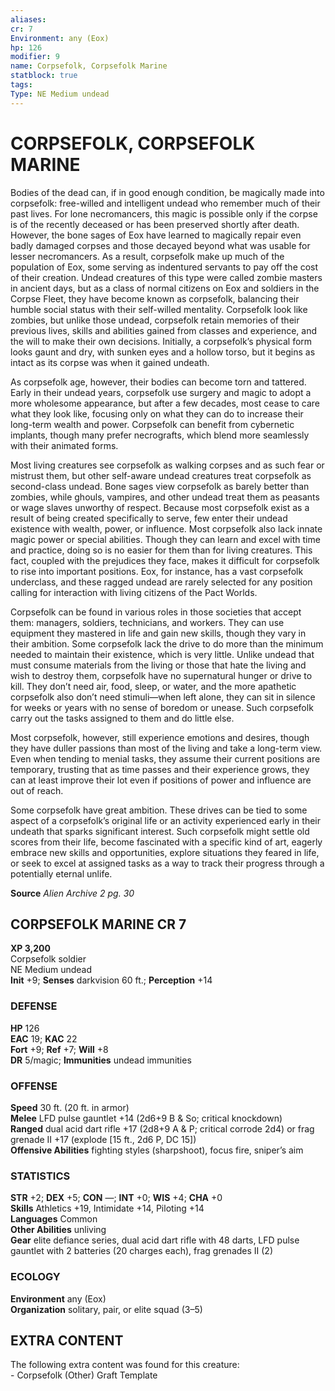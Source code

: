 ```yaml
---
aliases: 
cr: 7
Environment: any (Eox)  
hp: 126
modifier: 9
name: Corpsefolk, Corpsefolk Marine
statblock: true
tags: 
Type: NE Medium undead  
---
```

# CORPSEFOLK, CORPSEFOLK MARINE
Bodies of the dead can, if in good enough condition, be magically made into corpsefolk: free-willed and intelligent undead who remember much of their past lives. For lone necromancers, this magic is possible only if the corpse is of the recently deceased or has been preserved shortly after death. However, the bone sages of Eox have learned to magically repair even badly damaged corpses and those decayed beyond what was usable for lesser necromancers. As a result, corpsefolk make up much of the population of Eox, some serving as indentured servants to pay off the cost of their creation. Undead creatures of this type were called zombie masters in ancient days, but as a class of normal citizens on Eox and soldiers in the Corpse Fleet, they have become known as corpsefolk, balancing their humble social status with their self-willed mentality. Corpsefolk look like zombies, but unlike those undead, corpsefolk retain memories of their previous lives, skills and abilities gained from classes and experience, and the will to make their own decisions. Initially, a corpsefolk’s physical form looks gaunt and dry, with sunken eyes and a hollow torso, but it begins as intact as its corpse was when it gained undeath.

As corpsefolk age, however, their bodies can become torn and tattered. Early in their undead years, corpsefolk use surgery and magic to adopt a more wholesome appearance, but after a few decades, most cease to care what they look like, focusing only on what they can do to increase their long-term wealth and power. Corpsefolk can benefit from cybernetic implants, though many prefer necrografts, which blend more seamlessly with their animated forms.

Most living creatures see corpsefolk as walking corpses and as such fear or mistrust them, but other self-aware undead creatures treat corpsefolk as second-class undead. Bone sages view corpsefolk as barely better than zombies, while ghouls, vampires, and other undead treat them as peasants or wage slaves unworthy of respect. Because most corpsefolk exist as a result of being created specifically to serve, few enter their undead existence with wealth, power, or influence. Most corpsefolk also lack innate magic power or special abilities. Though they can learn and excel with time and practice, doing so is no easier for them than for living creatures. This fact, coupled with the prejudices they face, makes it difficult for corpsefolk to rise into important positions. Eox, for instance, has a vast corpsefolk underclass, and these ragged undead are rarely selected for any position calling for interaction with living citizens of the Pact Worlds.

Corpsefolk can be found in various roles in those societies that accept them: managers, soldiers, technicians, and workers. They can use equipment they mastered in life and gain new skills, though they vary in their ambition. Some corpsefolk lack the drive to do more than the minimum needed to maintain their existence, which is very little. Unlike undead that must consume materials from the living or those that hate the living and wish to destroy them, corpsefolk have no supernatural hunger or drive to kill. They don’t need air, food, sleep, or water, and the more apathetic corpsefolk also don’t need stimuli—when left alone, they can sit in silence for weeks or years with no sense of boredom or unease. Such corpsefolk carry out the tasks assigned to them and do little else.

Most corpsefolk, however, still experience emotions and desires, though they have duller passions than most of the living and take a long-term view. Even when tending to menial tasks, they assume their current positions are temporary, trusting that as time passes and their experience grows, they can at least improve their lot even if positions of power and influence are out of reach.

Some corpsefolk have great ambition. These drives can be tied to some aspect of a corpsefolk’s original life or an activity experienced early in their undeath that sparks significant interest. Such corpsefolk might settle old scores from their life, become fascinated with a specific kind of art, eagerly embrace new skills and opportunities, explore situations they feared in life, or seek to excel at assigned tasks as a way to track their progress through a potentially eternal unlife.

**Source** _Alien Archive 2 pg. 30_

## CORPSEFOLK MARINE CR 7

**XP 3,200**  
Corpsefolk soldier  
NE Medium undead  
**Init** +9; **Senses** darkvision 60 ft.; **Perception** +14  

### DEFENSE

**HP** 126  
**EAC** 19; **KAC** 22  
**Fort** +9; **Ref** +7; **Will** +8  
**DR** 5/magic; **Immunities** undead immunities  

### OFFENSE

**Speed** 30 ft. (20 ft. in armor)  
**Melee** LFD pulse gauntlet +14 (2d6+9 B & So; critical knockdown)  
**Ranged** dual acid dart rifle +17 (2d8+9 A & P; critical corrode 2d4) or frag grenade II +17 (explode \[15 ft., 2d6 P, DC 15\])  
**Offensive Abilities** fighting styles (sharpshoot), focus fire, sniper’s aim

### STATISTICS

**STR** +2; **DEX** +5; **CON** —; **INT** +0; **WIS** +4; **CHA** +0  
**Skills** Athletics +19, Intimidate +14, Piloting +14  
**Languages** Common  
**Other Abilities** unliving  
**Gear** elite defiance series, dual acid dart rifle with 48 darts, LFD pulse gauntlet with 2 batteries (20 charges each), frag grenades II (2)

### ECOLOGY

**Environment** any (Eox)  
**Organization** solitary, pair, or elite squad (3–5)

## EXTRA CONTENT

The following extra content was found for this creature:  
\- Corpsefolk (Other) Graft Template
